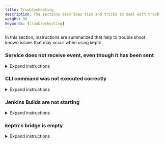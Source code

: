 ```yaml
---
title: Troubleshooting
description: The sections describes tips and tricks to deal with troubles that may occur when using keptn. 
weight: 30
keywords: [troubleshooting]
---
```


In this section, instructions are summarized that help to trouble shoot known issues that may occur when using keptn.

<!-- ## Knative Eventing -->

### Service does not receive event, even though it has been sent
<details><summary>Expand instructions</summary>
<p>

**Investigation:**

1. Check the logs of the *event-broker* using the [keptn's log](../keptnslog/) and looking for the current *keptnContext*, e.g., `keptnContext: 6177178624927956405`
1. The event-broker was not able to send an event to a channel, if the log shows:
    ```
    {"keptnContext":"6177178624927956405","message":"Error while sending request: Error: Request failed with status code 500","keptnService":"eventbroker","logLevel":"ERROR"}
    ```

**Reason:** 

Internal knative problem, seen with knative 0.4

**Solution:** 

1. Re-apply the channel, which should have received the event, e.g., the *problem* channel. The manifest is provided by the event-broker: 
    ```
    kubectl apply -f ./keptn/core/eventbroker/config/problem-channel.yaml
    ```

1. Re-apply the services that have a subscription to this channel, e.g., for the *problem* channel it is the *servicenow-service*: 
    ```
    kubectl apply -f keptn/install/scripts/keptn-services/servicenow-service/config/servicenow-service.yaml
    ```

1. (optional) Delete all pods in the *knative-eventing* namespace:
    ```
    kubectl delete pods --all -n knative-eventing
    ```
</p></details>

<!-- ## Control service is not available -->

### CLI command was not executed correctly
<details><summary>Expand instructions</summary>
<p>

**Investigation:**

The control service is not available at the time when a command was sent by the keptn CLI. 
The resulting response message will look similar to this:

```console
keptn onboard service --project=sockshop --values=values_carts.yaml
```

```console
Starting to onboard service
Onboard service was unsuccessful
Error: Post https://control.keptn.1xx.xxx.xx.xx.xip.io/service: dial tcp: lookup control.keptn.1xx.xxx.xx.xx.xip.io: no such host
``` 

**Reason:** 

The root cause of this issue is that during peak hours, xip.io is unfortunately not very reliable. Therefore, the host can not be resolved and the CLI will return this error.

**Solution:** 

Please wait a couple of minutes and retry. Since this is an external dependency, there is nothing to fix inside the keptn installation.

</p></details>

### Jenkins Builds are not starting ###
<details><summary>Expand instructions</summary>
<p>

**Investigation:**

In Jenkins, investigate the logs of the build that was triggered by keptn, e.g. the `deploy` pipeline.
The last line in the logs says something like **"Jenkins doesn't have label kubegit"**, and it does not proceed for an extended amount of time (i.e., ~2 minutes). 

**Solution:**

can work around this problem by following these instructions:

1. In Jenkins, navigate to **Manage Jenkins > Configure System**.
1. In the **Cloud** section of the settings page, you should see the parameters **Jenkins URL** and **Jenkins tunnel** (see screenshot below)
1. In the field for **Jenkins URL**, enter 'http://jenkins', and hit save.
1. Afterwards, delete this value again and hit save once again.

{{< popup_image link="./assets/jenkins-tunnel.png" caption="Jenkins configuration">}}
</p></details>

### keptn's bridge is empty
<details><summary>Expand instructions</summary>
<p>

**Investigation:**

In the keptn's bridge you cannot see any entries.

**Solution:**

We fixed this issue (see [#423](https://github.com/keptn/keptn/issues/423)).
In order to obtain this fix, please follow the [upgrade instructions](../../installation/upgrade-keptn-gke/#upgrade-keptn-from-0-2-x-to-0-2-2).
</p></details>

</details>
